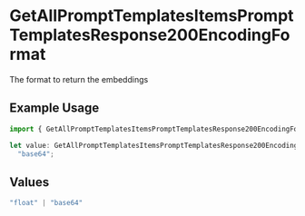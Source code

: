 # GetAllPromptTemplatesItemsPromptTemplatesResponse200EncodingFormat

The format to return the embeddings

## Example Usage

```typescript
import { GetAllPromptTemplatesItemsPromptTemplatesResponse200EncodingFormat } from "@orq-ai/node/models/operations";

let value: GetAllPromptTemplatesItemsPromptTemplatesResponse200EncodingFormat =
  "base64";
```

## Values

```typescript
"float" | "base64"
```